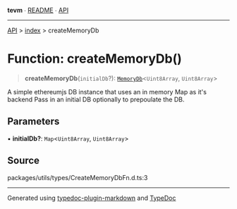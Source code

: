 **tevm** ∙ [README](../../README.md) ∙ [API](../../API.md)

***

[API](../../API.md) > [index](../README.md) > createMemoryDb

# Function: createMemoryDb()

> **createMemoryDb**(`initialDb`?): [`MemoryDb`](../type-aliases/MemoryDb.md)\<`Uint8Array`, `Uint8Array`\>

A simple ethereumjs DB instance that uses an in memory Map as it's backend
Pass in an initial DB optionally to prepoulate the DB.

## Parameters

▪ **initialDb?**: `Map`\<`Uint8Array`, `Uint8Array`\>

## Source

packages/utils/types/CreateMemoryDbFn.d.ts:3

***
Generated using [typedoc-plugin-markdown](https://www.npmjs.com/package/typedoc-plugin-markdown) and [TypeDoc](https://typedoc.org/)
